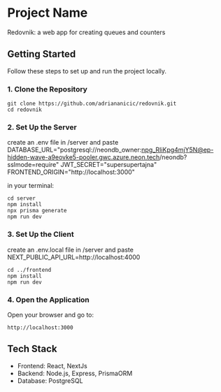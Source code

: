 # Project Name

Redovnik: a web app for creating queues and counters

## Getting Started

Follow these steps to set up and run the project locally.

### 1. Clone the Repository

```
git clone https://github.com/adriananicic/redovnik.git
cd redovnik
```

### 2. Set Up the Server

create an .env file in /server and paste
DATABASE_URL="postgresql://neondb_owner:npg_RIiKpg4mjY5N@ep-hidden-wave-a9eovke5-pooler.gwc.azure.neon.tech/neondb?sslmode=require"
JWT_SECRET="supersupertajna"
FRONTEND_ORIGIN="http://localhost:3000"

in your terminal:
```
cd server
npm install
npx prisma generate
npm run dev
```

### 3. Set Up the Client

create an .env.local file in /server and paste 
NEXT_PUBLIC_API_URL=http://localhost:4000

```
cd ../frontend
npm install
npm run dev
```

### 4. Open the Application

Open your browser and go to:

```
http://localhost:3000
```

## Tech Stack

- Frontend: React, NextJs
- Backend: Node.js, Express, PrismaORM
- Database: PostgreSQL
